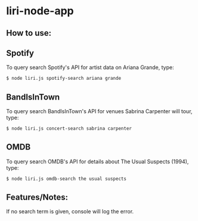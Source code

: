 # liri-node-app

##  How to use:

##  Spotify
To query search Spotify's API for artist data on Ariana Grande, type:
```bash
$ node liri.js spotify-search ariana grande
```

##  BandIsInTown
To query search BandIsInTown's API for venues Sabrina Carpenter will tour, type:
```bash
$ node liri.js concert-search sabrina carpenter
```

##  OMDB
To query search OMDB's API for details about The Usual Suspects (1994), type:
```bash
$ node liri.js omdb-search the usual suspects
```


##  Features/Notes:

If no search term is given, console will log the error.

